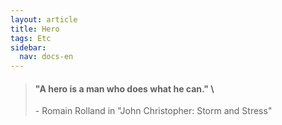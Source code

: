 ```yaml
---
layout: article
title: Hero
tags: Etc
sidebar:
  nav: docs-en
---
```


> #### "A hero is a man who does what he can." \\
> \- Romain Rolland in "John Christopher: Storm and Stress"
